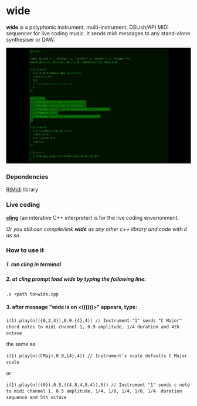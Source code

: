 # wide 

__wide__ is a polyphonic instrument, multi-instrument, DSLish/API MIDI sequencer for live coding music. It sends midi messages to any stand-alone synthesiser or DAW.

![intial_screen](https://github.com/pd3v/wide/blob/develop/livecoding_screenshot.png)

### Dependencies

[RtMidi](http://www.music.mcgill.ca/~gary/rtmidi/) library

### Live coding

[__cling__](https://github.com/root-project/cling.git) (an interative C++ interpreter) is for the live coding enverionment.

*Or you still can compile/link __wide__ as any other c++ library and code with it as so.*
	
### How to use it

##### 1. run cling in terminal
##### 2. at cling prompt load *wide* by typing the following line:
	
	.x <path to>wide.cpp
	
#### 3. after message "wide is on <((()))>" appears, type:
	
`i(1).play(n(({0,2,4}),0.9,{4},4)) // Instrument "1" sends "C Major" chord notes to midi channel 1, 0.9 amplitude, 1/4 duration and 4th octave`

the same as	

`i(1).play(n((CMaj),0.9,{4},4)) // Instrument's scale defaults C Major scale`


or

`i(1).play(n(({0}),0.5,({4,8,4,8,4}),5)) // Instrument "1" sends c note to midi channel 1, 0.5 amplitude, 1/4, 1/8, 1/4, 1/8, 1/4  duration sequence and 5th octave`


